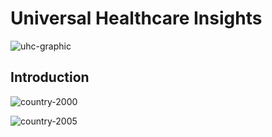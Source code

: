 # Universal Healthcare Insights

![uhc-graphic](https://github.com/user-attachments/assets/48f58653-5dc3-432b-9161-4f26dcbaa828)

## Introduction



![country-2000](https://github.com/user-attachments/assets/85bb9a1a-3386-4eae-b3c1-e7ab34a74ba5)

![country-2005](https://github.com/user-attachments/assets/717eac42-93b6-4d0e-a76c-fd23aa4d6f44)


